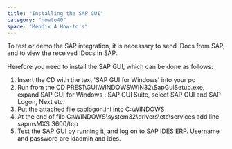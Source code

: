```yaml
---
title: "Installing the SAP GUI"
category: "howto40"
space: "Mendix 4 How-to's"
---
```

To test or demo the SAP integration, it is necessary to send IDocs from SAP, and to view the received IDocs in SAP.

Herefore you need to install the SAP GUI, which can be done as follows:

1.  Insert the CD with the text 'SAP GUI for Windows' into your pc
2.  Run from the CD PRES1\GUI\WINDOWS\WIN32\SapGuiSetup.exe, expand SAP GUI for Windows : SAP GUI Suite, select SAP GUI and SAP Logon, Next etc.
3.  Put the attached file saplogon.ini into C:\WINDOWS
4.  At the end of file C:\WINDOWS\system32\drivers\etc\services add line
    sapmsMXS 3600/tcp
5.  Test the SAP GUI by running it, and log on to SAP IDES ERP. Username and password are idadmin and ides.